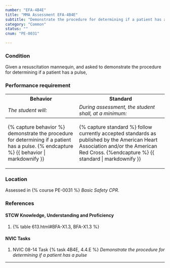 ```yaml
---
number: "EFA-4B4E"
title: "MMA Assessment EFA-4B4E"
subtitle: "Demonstrate the procedure for determining if a patient has a pulse"
category: "Common"
status: ""
cnum: "PE-0031"

---
```

### Condition

Given a resuscitation mannequin, and asked to demonstrate the procedure for determining if a patient has a pulse,

### Performance requirement 

<table width='100%' class='Guidelines'>
 <thead>
 <tr>
     <th class='thirty'>Behavior</th>
     <th class='seventy'>Standard</th>
 </tr>
 <tr>
     <td><em>The student will:</em></td>
     <td><em>During assessment, the student shall, at a minimum:</em></td>
 </tr>
 </thead>
 <tbody>
 

<tr><td>

{% capture behavior %}
demonstrate the procedure for determining if a patient has a pulse.
{% endcapture %}
{{ behavior | markdownify }}

</td><td>

{% capture standard %}
follow currently accepted standards as published by the American Heart Association and/or the American Red Cross.
{%endcapture %}
{{ standard | markdownify }}

</td></tr>



 </tbody>
 </table>

### Location

Assessed in  {% course  PE-0031 %}  *Basic Safety CPR*.

### References

#### STCW Knowledge, Understanding and Proficiency

1. {% table 613.html#BFA-X1.3, BFA-X1.3 %}


#### NVIC Tasks

1. NVIC 08-14 Task {% task 4B4E, 4.4.E %} *Demonstrate the procedure for determining if a patient has a pulse*



***

